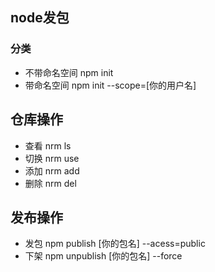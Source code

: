 ## node发包

### 分类
- 不带命名空间 npm init
- 带命名空间   npm init --scope=[你的用户名]

## 仓库操作
- 查看 nrm ls
- 切换 nrm use
- 添加 nrm add
- 删除 nrm del

## 发布操作
- 发包 npm publish [你的包名] --acess=public
- 下架 npm unpublish [你的包名] --force